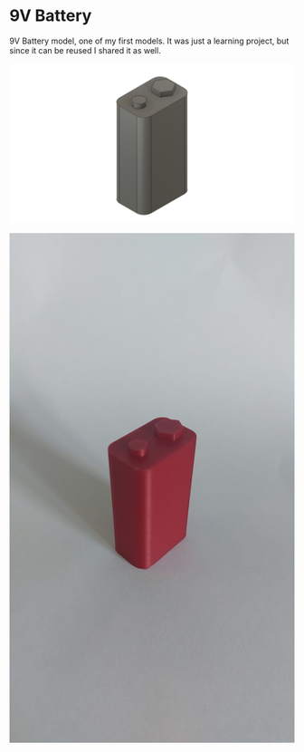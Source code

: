 # 9V Battery

9V Battery model, one of my first models. It was just a learning project, but since it can be reused I shared it as 
well.

![f3d](f3d_image.jpg "f3d")

![3d printed](3d_printed.jpg "3d printed")
